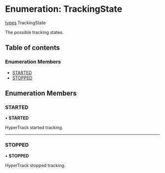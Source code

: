 # Enumeration: TrackingState

[types](../modules/types.md).TrackingState

The possible tracking states.

## Table of contents

### Enumeration Members

- [STARTED](types.TrackingState.md#started)
- [STOPPED](types.TrackingState.md#stopped)

## Enumeration Members

### STARTED

• **STARTED**

HyperTrack started tracking.

___

### STOPPED

• **STOPPED**

HyperTrack stopped tracking.
